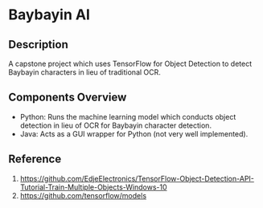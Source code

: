 # Baybayin AI

## Description

A capstone project which uses TensorFlow for Object Detection to detect Baybayin characters in lieu of traditional OCR.

## Components Overview

- Python: Runs the machine learning model which conducts object detection in lieu of OCR for Baybayin character detection.
- Java: Acts as a GUI wrapper for Python (not very well implemented).

## Reference
1. https://github.com/EdjeElectronics/TensorFlow-Object-Detection-API-Tutorial-Train-Multiple-Objects-Windows-10
2. https://github.com/tensorflow/models

